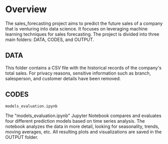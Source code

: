 # Overview
The sales_forecasting project aims to predict the future sales of a company that is venturing into data science. It focuses on leveraging machine learning techniques for sales forecasting. The project is divided into three main folders: DATA, CODES, and OUTPUT.

## DATA
This folder contains a CSV file with the historical records of the company's total sales. For privacy reasons, sensitive information such as branch, salesperson, and customer details have been removed.

## CODES
`models_evaluation.ipynb`

The "models_evaluation.ipynb" Jupyter Notebook compares and evaluates four different prediction models based on time series analysis. The notebook analyzes the data in more detail, looking for seasonality, trends, moving averages, etc. All resulting plots and visualizations are saved in the OUTPUT folder.
